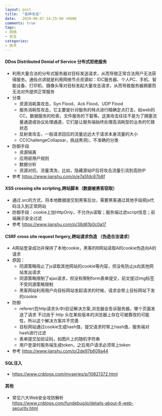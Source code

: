 ```yaml
---
layout: post
title:  "各种攻击"
date:   2020-06-07 14:25:00 +0900
comments: true
tags:
- 网络
- 安全
categories:
- 技术
---
```

#### DDos  Distributed Denial of Service 分布式拒绝服务
- 利用大量合法的分布式服务器对目标发送请求，从而导致正常合法用户无法获得服务。通俗点讲就是利用网络节点资源如：IDC服务器、个人PC、手机、智能设备、打印机、摄像头等对目标发起大量攻击请求，从而导致服务器拥塞而无法对外提供正常服务
- 分类
    - 资源消耗类攻击，Syn Flood、Ack Flood、UDP Flood
    - 服务消耗性攻击，它主要是针对服务的特点进行精确定点打击，如web的CC，数据服务的检索，文件服务的下载等。这类攻击往往不是为了拥塞流量通道或协议处理通道，它们是让服务端始终处理高消耗型的业务的忙碌状态
    - 反射类攻击，一般请求回应的流量远远大于请求本身流量的大小
    - CC(ChallengeCollapsar，挑战黑洞)，不准确的分类
- 防御手段
    - 资源隔离
    - 应用层用户规则
    - 数据分析
    - 资源对抗、流量清洗，比如，隐藏源站IP后将攻击流量引流到高防IP
- 参考 <https://www.jianshu.com/p/e7a5fdc67b8f>

#### XSS crossing site scripting,跨站脚本（数据被黑客窃取）
- 通过.src的方式，将本地数据提交到黑客后台，需要黑客通过其他手段把js代码注入到正常网站
- 防御手段：cookie上加HttpOnly，不允许js读取；服务端过滤script信息；前端展示安全过滤
- 参考 <https://www.jianshu.com/p/38d61b0c0a17>

#### CSRF cross site request forgery,跨站请求伪造 （伪造合法请求）
- A网站登录成功并保持了本地cookie，黑客的B网站读取A的cookie伪造向A的请求
- 原因：
  - 同源策略阻止了js读取其他网站的cookie等内容，但没有防止js向其他网站发出请求
  - 同源策略限制了ajax请求，但没有限制form表单提交，前文提过img标签不受同源策略限制
  - 黑客网站利用用户向目标网站发起请求的时候，请求会带上目标网站下发的cookie
- 防御
  - referer(在http请求头中)验证解决方案,浏览器会告诉服务器，哪个页面发送了请求
    不过由于 http 头在某些版本的浏览器上存在可被篡改的可能性，所以这个解决方案并不完善
  - 目标网站通过cookie生成hash值，提交请求时带上hash值，服务端对hash进行过滤
  - 表单提交加验证码，如图片上的随机字符串
  - 用户登录时服务端生成token，之后用户请求必须带上token
- 参考 <https://www.jianshu.com/p/2de97b609a44>

#### SQL注入 
- <https://www.cnblogs.com/myseries/p/10821372.html>

#### 其他
- 常见六大Web安全攻防解析 <https://www.cnblogs.com/fundebug/p/details-about-6-web-security.html>


